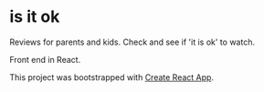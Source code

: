 # is it ok

Reviews for parents and kids. Check and see if 'it is ok' to watch.

Front end in React.

This project was bootstrapped with [Create React App](https://github.com/facebook/create-react-app).
